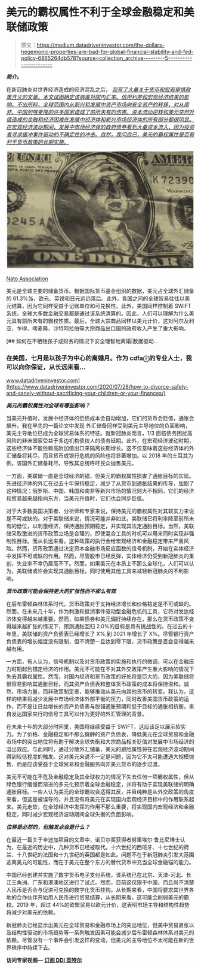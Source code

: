 # 美元的霸权属性不利于全球金融稳定和美联储政策

> 原文：<https://medium.datadriveninvestor.com/the-dollars-hegemonic-properties-are-bad-for-global-financial-stability-and-fed-policy-6865264db578?source=collection_archive---------5----------------------->

***简介。***

在新冠肺炎对世界经济造成的经济混乱之后， [*我写了大量关于货币和宏观审慎政策含义的文章。本文试图确定该病毒对国内汇率、信用利差和宏观经济结果的影响。不出所料，全球范围内从新兴和发展中资产市场向安全资产的转移，对从南非、中国到喀麦隆的许多国家造成了前所未有的伤害。资本流动逆转和美元突然升值造成的金融和经济困难在发展中经济体和新兴市场经济体的所有部分都很明显。在宏观经济波动期间，发展中市场经济体的政府债券看到大量资本流入，因为投资者寻求缓冲事件驱动的不确定性的冲击。自然，我问自己，美元的霸权属性是否有利于货币政策的长期实施。*](https://papers.ssrn.com/abstract=3588263)

![](img/927caaff0ba96a5c8242b1b92554e52f.png)

[Nato Association](http://natoassociation.ca/a-dollar-in-decline-the-future-of-the-greenback/)

美元是全球主要的储备货币。根据国际货币基金组织的数据，美元占全球外汇储备的 61.3%[***%***](https://www.reuters.com/article/us-forex-reserves/us-dollar-share-of-global-currency-reserves-at-lowest-since-2013-imf-data-idUSKBN1WF1IO#:~:text=Reserves%20held%20in%20U.S.%20dollars,2013%20when%20it%20was%2061.27%25.)，欧元、英镑和日元远远落后。此外，各国之间的全球贸易往往以美元结算，因为它同样受益于记账单位和可兑换性。此外，美国同样控制着 SWIFT 系统，全球大多数金融交易都是通过该系统清算的。因此，人们可以理解为什么美元具有前所未有的霸权性质。最后，全球大宗商品同样以美元计价，这对阿尔及利亚、乍得、喀麦隆、沙特阿拉伯等大宗商品出口国的政府收入产生了重大影响。

[](https://www.datadriveninvestor.com/2020/07/28/how-to-divorce-safely-and-sanely-without-sacrificing-your-children-or-your-finances/) [## 如何在不牺牲孩子或财务的情况下安全理智地离婚|数据驱动…

### 在美国，七月是以孩子为中心的离婚月。作为 cdfaⓡ的专业人士，我可以向你保证，从长远来看…

www.datadriveninvestor.com](https://www.datadriveninvestor.com/2020/07/28/how-to-divorce-safely-and-sanely-without-sacrificing-your-children-or-your-finances/) 

***美元的霸权属性对全球有哪些影响？***

当美元升值时，发展中经济体的偿债成本会自动增加，它们的货币会贬值，通胀会飙升。我在早先的一篇论文中发现 外汇储备同样受到美元主导地位的负面影响，美元主导地位已成为全球贸易体系的特征。就新冠肺炎而言，1/3 面临债务困扰高风险的非洲国家受益于多边机构债权人的债务延期。此外，在宏观经济波动时期，这些经济体不能依赖高附加值出口来隔离长期增长。这不仅意味着这些经济体的外汇储备将耗尽，而且货币或银行危机的风险也将显著增加。以 2018 年的土耳其为例，该国外汇储备耗尽，导致其总统呼吁民众抛售美元。

一方面，美联储一直是全球经济的锚，但美元的霸权属性损害了通胀目标的实现。先进经济体的外汇在过去十年保持稳定，减少了从货币到通胀结果的传导，加剧了这种情况；俄罗斯、中国、韩国和南非等新兴市场的情况则大不相同，它们的经济和贸易越来越指向东方，当美元升值时，它们也会同步贬值。

对于大多数美国决策者、分析师和专家来说，保持美元的霸权属性对其软实力来说是不可或缺的。对于美联储来说，情况可能并非如此，美联储已将利率降至前所未有的低位，以刺激经济，保持通胀预期稳定，并实现其法定通胀目标。当然，美联储采取激进的货币政策立场是合理的，即使混合工具的时机可以用来同时实现非强制性目标。而从长远来看，这种政策的执行会给宏观经济和金融稳定带来严重风险。然而，货币政策通过决定资本金融市场反应函数的信号机制，开始在实体经济中发挥不可或缺的作用。然而，尽管股市已经反弹，实体经济仍受到新冠肺炎的重创，失业率不幸仍居高不下。然而，如果美元在本质上不那么全球化，人们可以认为，美联储或许会实现其通胀目标，同时使用其他工具来减轻新冠肺炎的不利影响。

***货币政策可能会保持更大的扩张性而不那么有效***

在后布雷顿森林体系时代，货币政策对于支持经济增长和价格稳定是不可或缺的。然而，在未来几十年，作为刺激和抵消事件驱动型金融危机的工具，它将对发达经济体变得越来越重要。然而，如果债券和美元偏好持续存在，那么在货币政策不变得越来越扩张的情况下，预测通胀回归 2.0%的目标是具有挑战性的。在过去的十年里，美联储的资产负债表已经增长了 X%,到 2021 年增长了 X%。尽管银行资产负债表的增长幅度没有限制，但不清楚一旦达到零下限，货币政策是否会变得越来越有用。

一方面，有人认为，信号机制以及对货币政策的实施和执行的微调，可以在金融压力时期起到锚定经济的作用。美元不可能在不对其外交政策产生重大影响的情况下失去其霸权属性。然而，对国内经济和货币政策的好处将是巨大的，因为美联储将很容易影响其通胀目标，而其资产负债表和整体货币政策的成本将保持温和。诚然，市场力量，而非政策制定者，能够推动从美元向其他货币的转变。我认为，这样的结果将减少发展中市场经济体外部平衡的压力，同时改善美国货币政策的运作，而不是让日益增长的资产负债表与脱锚通胀预期和低于目标的通胀相抗衡，来自发达国家央行的信号工具可以作为更好的外汇管理的背景。

在未来十年的大部分时间里，美国将继续受益于 SWIFT，这应该足以展示软实力。为了价格、金融稳定和不那么臃肿的资产负债表，降低美元在全球贸易和金融市场中的突出地位将有助于解决全球失衡和大宗商品相关贬值对发展中市场经济的溢出效应。与此同时，通过分散外汇储备，美元的避险属性将在宏观经济波动期间得到较低程度的触发。这对美元来说不一定是问题，因为它不太可能遭遇大规模抛售，而是应该受益于全球贸易和金融服务向非美元货币的逐步过渡。

美元不可能在不危及金融稳定及其全球权力的情况下失去任何一项霸权属性，但从绿色银行缓慢而渐进的多元化预示着全球金融稳定，并将有助于实现美联储的明确通胀目标。一些人认为美元的全球霸权会适得其反，并且纯粹是从外交政策的角度来看，但这是被误导的，并且没有将美元在实现国内宏观经济目标中的作用联系起来。美元走软，在全球经济中发挥的作用不那么重要，将实现国内宏观经济和金融稳定，同时减少宏观经济波动期间全球失衡的负面影响。

***位移是必然的，但触发点会是什么？***

在最近一篇关于辛迪加项目的文章中，诺贝尔奖获得者努里埃尔·鲁比尼博士认为，在最近的历史中，几种货币已经被取代。十六世纪的西班牙、十七世纪的荷兰、十八世纪的法国和十九世纪的英国都是如此。问题不在于新冠肺炎引发大范围逃离美元的可能性，而在于美元在整个东方的替代货币中充当全球金融锚的能力。

中国已经创建并实施了数字货币电子支付系统，该系统已在北京、天津-河北、长江三角洲、广东和港澳地区进行了试点。然而，目前这仅限于中国，而且尚不清楚人民币是否会与促进可兑换的数字化货币挂钩。从长期来看，中国将要求其世界各地的合作伙伴开始用人民币进行贸易结算，从长期来看，这可能会削弱美元的霸权。2019 年，超过 44%的欧盟贸易以欧元计价，这表明市场主导和结构性趋势将减少对美元的依赖。

新冠肺炎已经显示出美元在全球贸易和金融市场上的突出地位，但美中贸易紧张以及结构性驱动的市场趋势等一系列触发因素可能会减少后布雷顿森林体系对美元的依赖。尽管没有一个事件会引发这样的变动，但美元的主导地位不太可能在新的世界秩序中持续下去。

**访问专家视图—** [**订阅 DDI 英特尔**](https://datadriveninvestor.com/ddi-intel)